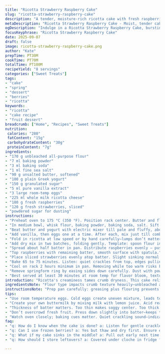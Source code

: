 ```yaml
---
title: "Ricotta Strawberry Raspberry Cake"
slug: "ricotta-strawberry-raspberry-cake"
description: "A tender, moisture-rich ricotta cake with fresh raspberries and sliced strawberries layered inside and atop. Uses adjusted flour and sugar amounts. Swaps butter for a yogurt-butter combo for added tenderness and tang. Baking time and temp tweaked for slight variations. Layers fruit inside, not just on top, for pockets of fresh bursts. Finished with powdered sugar dusted on release. Keeps refrigerated under a dome; best served slightly warm to unlock aroma. Common pitfalls: over-mixing ruins fluff, cold eggs dull texture, watch fruit moisture levels to avoid sog. A rustic, spring-like berry cake showcasing ricotta's creamy density and fresh fruit acidity."
metaDescription: "Ricotta Strawberry Raspberry Cake - Moist, tender cake layered with fresh fruit. A chocolatey dream for berry lovers and spring occasions."
ogDescription: "Indulge in a Ricotta Strawberry Raspberry Cake, bursting with fresh fruit flavors and a moist crumb; perfect for gatherings."
focusKeyphrase: "Ricotta Strawberry Raspberry Cake"
date: 2025-09-07
draft: false
image: ricotta-strawberry-raspberry-cake.png
author: "Kate"
prepTime: PT30M
cookTime: PT70M
totalTime: PT100M
recipeYield: "8 servings"
categories: ["Sweet Treats"]
tags:
- "cake"
- "spring"
- "dessert"
- "berries"
- "ricotta"
keywords:
- "ricotta"
- "cake recipe"
- "fruit dessert"
breadcrumb: ["Home", "Recipes", "Sweet Treats"]
nutrition: 
 calories: "280"
 fatContent: "15g"
 carbohydrateContent: "30g"
 proteinContent: "7g"
ingredients:
- "170 g unbleached all-purpose flour"
- "7 ml baking powder"
- "3 ml baking soda"
- "1 ml fine sea salt"
- "90 g unsalted butter, softened"
- "100 g plain Greek yogurt"
- "150 g granulated sugar"
- "5 ml pure vanilla extract"
- "3 large room-temp eggs"
- "225 ml whole milk ricotta cheese"
- "180 g fresh raspberries"
- "120 g fresh strawberries, sliced"
- "powdered sugar for dusting"
instructions:
- "Preheat oven to 175 °C (350 °F). Position rack center. Butter and flour 20 cm springform pan. Line base with parchment for clean release."
- "In medium bowl, whisk flour, baking powder, baking soda, salt. Sift if lumpy. Set aside."
- "Beat butter and yogurt with electric mixer till pale and fluffy, about 2-3 minutes. Scrape bowl sides. Add sugar gradually, cream thoroughly to dissolve granules, achieving smooth, airy texture."
- "Add vanilla, then eggs one at a time. After each, mix just till combined. Avoid over-beating here—keeps air pockets intact for tender crumb."
- "Fold in ricotta at low speed or by hand carefully—lumps don’t matter much but blend evenly. Stop mixing before flour for moisture retention."
- "Add dry mix in two batches, folding gently. Template: spoon flour in, fold folds fold. Batter will be thick, dense but moist. Avoid overworking flour or crumb will toughen."
- "Spread about half batter in pan. Distribute raspberries evenly — push slightly just so they nest and don’t sink too fast."
- "Top raspberries with remaining batter, smooth surface with spatula."
- "Place sliced strawberries evenly atop batter. Slight sinking normal — they soften and release some juice during bake, keeps surface tender."
- "Bake 65 to 75 minutes. Listen: quiet crackles from top, edges pulling slightly from pan. Testing with skewer central tip—some moist bits clinging around fruit is fine. Completely dry skewer means overbaked, risk dryness. Pull earlier if unsure, residual heat finishes gently."
- "Cool on rack 2 hours minimum in pan. Removing while too warm risks breakage or collapse—ricotta + moisture means gentle set needed."
- "Remove springform ring by easing sides down carefully. Dust with powdered sugar right before serving — looks classic, cuts sweetness contrast sharp."
- "Best served at least 30 minutes at room temp for flavor bloom, texture softening. Starches relax, berries shine. Store under cloche refrigerated up to 3 days—reheat gently if fridge chilled."
introduction: "Ricotta's creaminess tames crumb dryness. This cake relies on balancing dairy richness with fresh berries' tartness. Adjusted flour down by 25% compared to heavier originals keeps the crumb soft, not dense. Gradual sugar reduction keeps fruit's brightness from being drowned. Butter replaced partly with Greek yogurt — adds subtle tang, moist crumb, reduces greasiness. Egg number upped one more to counter batter density. Notice how fruit layers inside lock bursts of moisture in sections, giving contrasting textures between crumb and pockets of fresh berries. Patience cooling is non-negotiable; fragile milk proteins need time to firm up. A dusting of powdered sugar cuts sweetness, almost floral in aroma. Serving temperature changes your flavor perception dramatically — cold stupefies aromas and tightens crumb, allow to temper. Never rush this stage."
ingredientsNote: "Flour type impacts crumb texture heavily—unbleached all-purpose preferred for moderate gluten development. Avoid cake flour here; too low and cake may fall apart. Butter and yogurt mix creates moist tenderness; pure butter can be replaced entirely but expect richer mouthfeel but denser cake. Greek yogurt offers acidity which reacts with baking soda for lift and balances fats. Ricotta must be whole milk full-fat for creaminess; part-skim variants may dry out batter. Fresh berries: raspberries and strawberries ideal for punch of tartness and textural contrast but replace with blueberries or blackberries if unavailable. Frozen berries need drying and gentle folding to avoid secondary sogginess. Eggs should be room temp for proper emulsification—cold eggs risk curdling batter, uneven rise. Vanilla extract deepens flavor; anise or lemon zest could be twisted additions. Sugar reduction helps berries’ natural acid shine through; powdered sugar optional but visually appealing."
instructionsNote: "Prep pan carefully: greasing plus flouring prevents sticking; parchment sheet at bottom essential because of ricotta’s moisture that clings aggressively to metal. Mixing order key: creaming fat and sugar well introduces air — the lightness foundation. Add eggs one at a time to avoid curdling and ensure smooth emulsion. Ricotta integrating last before dry ingredients avoids overmix and loss of fluff. Folding flour gently to avoid gluten overdevelopment is crucial for tender crumb. Batter thickness moderate; too runny means undercooked center or soggy bottom, too stiff means dense cake. Fruit layering: layering half batter first, then raspberries, finally batter again traps fruit nicely preventing sinking all bottom. Sliced strawberries on top don’t sink much during bake, form tender crown. Baking aroma cues: faint crackle, slight golden edges, faint creaking ok but avoid excessive cracking—sign of dryness. Skewer test not absolute; slightly moist crumbs okay. Cooling in pan allows gradual starch and protein firming; too rapid cooling causes cracking or collapse. Serving temp impacts texture perception—a subtle but important flavor unlock phase. Preserve under cloche to maintain moisture, prevent oxidation of fruit. Reheating low and slow revives softness without drying."
tips:
- "Use room temperature eggs. Cold eggs create uneven mixture, leads to curdling during mixing. Keeps batter fluffy. Don't skip this step."
- "Create your own buttermilk by mixing milk with lemon juice. Acid reacts with baking soda, gives lift. Replaces yogurt here if needed. Simple."
- "Thickness of batter matters. Too thin makes soggy center. Too thick leads to dry crumbs. Moderate consistency is goal. Easy to achieve with practice."
- "Don’t overcrowd fresh fruit. Press down slightly into batter—keeps them from sinking too quickly. Layering order matters here. Avoid mushy ends."
- "Watch oven closely; baking cues matter. Quiet crackling sound—indicates cake nearing done stage. Pull out early if unsure, listen closely."
faq:
- "q: How do I know when the cake is done? a: Listen for gentle crackles, top pulls slightly from edges. Use skewer—moist bits near fruit okay but dry means overbaked."
- "q: Can I use frozen berries? a: Yes but thaw and dry first. Ensure excess moisture is gone. Basic berry swap works well; just avoid too soggy."
- "q: What if my cake sinks in the middle? a: Pull out early next time; overmixing often causes this. Create a gentler batter next bake to reduce density."
- "q: How should I store leftovers? a: Covered under cloche in fridge for up to three days. Avoid moisture loss. Reheat gently for best texture. Don't rush it."

---
```

